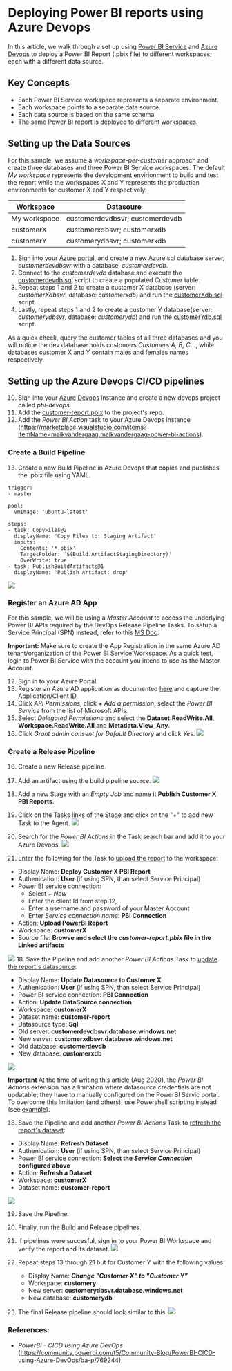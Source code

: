 # Deploying Power BI reports using Azure Devops
In this article, we walk through a set up using  [Power BI Service](https://powerbi.microsoft.com/p) and [Azure Devops](https://dev.azure.com/) to deploy a Power BI Report (.pbix file) to different workspaces; each with a different data source.  

## Key Concepts
- Each Power BI Service workspace represents a separate environment. 
- Each workspace points to a separate data source.
- Each data source is based on the same schema.
- The same Power BI report is deployed to different workspaces.  
 
## Setting up the Data Sources
For this sample, we assume a *workspace-per-customer* approach and create three databases and three Power BI Service workspaces.  The default *My workspace* represents the development envirionment to build and test the report while the workspaces X and Y represents the production environments for customer X and Y respectively.    

| Workspace | Datasoure |
| -- | -- |
| My workspace | customerdevdbsvr; customerdevdb |
| customerX | customerxdbsvr; customerxdb |
| customerY | customerydbsvr; customerxdb |

1. Sign into your [Azure portal](https://portal.azure.com), and create a new Azure sql database server, *customerdevdbsvr* with a database, *customerdevdb*.
2. Connect to the *customerdevdb* database and execute the [customerdevdb.sql](./databases/customerDevdb.sql) script to create a populated *Customer* table. 
3. Repeat steps 1 and 2 to create a customer X database (server: *customerXdbsvr*, database: *customerxdb*) and run the [customerXdb.sql](./databases/customerXdb.sql) script. 
4. Lastly, repeat steps 1 and 2 to create a customer Y database(server: *customerydbsvr*, database: *customerydb*) and run the [customerYdb.sql](./databases/customerYdb.sql) script.

As a quick check, query the customer tables of all three databases and you will notice the dev database holds customers *Customers A, B, C*..., while databases customer X and Y contain males and females names respectively. 

## Setting up the Azure Devops CI/CD pipelines
10. Sign into your [Azure Devops](https://dev.azure.com) instance and create a new devops project called *pbi-devops*.
11. Add the [customer-report.pbix](./pbix/customer-report.pbix) to the project's repo. 
12. Add the *Power BI Action* task to your Azure Devops instance (https://marketplace.visualstudio.com/items?itemName=maikvandergaag.maikvandergaag-power-bi-actions).

### Create a Build Pipeline
13. Create a new Build Pipeline in Azure Devops that copies and publishes the .pbix file using YAML.
```
trigger:
- master

pool:
  vmImage: 'ubuntu-latest'

steps:
- task: CopyFiles@2
  displayName: 'Copy Files to: Staging Artifact'
  inputs:
    Contents: '*.pbix'
    TargetFolder: '$(Build.ArtifactStagingDirectory)'
    OverWrite: true
- task: PublishBuildArtifacts@1
  displayName: 'Publish Artifact: drop'
```
![](./images/cd-pipleline.jpg)

### Register an Azure AD App
For this sample, we will be using a *Master Account* to access the underlying Power BI APIs required by the DevOps Release Pipeline Tasks.  To setup a Service Principal (SPN) instead, refer to this [MS Doc](https://docs.microsoft.com/en-us/power-bi/developer/embedded/embed-service-principal).

**Important:** Make sure to create the App Registration in the same Azure AD tenant/organization of the Power BI Service Workspace.  As a quick test, login to Power BI Service with the account you intend to use as the Master Account.    

12. Sign in to your Azure Portal.
13. Register an Azure AD application as documented [here](https://docs.microsoft.com/en-us/azure/active-directory/develop/quickstart-register-app) and capture the Application/Client ID.
14. Click *API Permissions*, click *+ Add a permission*, select the *Power BI Service* from the list of Microsoft APIs.
15. Select *Delegated Permissions* and select the **Dataset.ReadWrite.All**, **Workspace.ReadWrite.All** and **Metadata.View_Any**.
16. Click *Grant admin consent for Default Directory* and click *Yes*.
    ![](./images/aad_apipermissions.jpg)


### Create a Release Pipeline
16. Create a new Release pipeline.
17. Add an artifact using the build pipeline source.
    ![](./images/ci-artifact.jpg)
14. Add a new Stage with an *Empty Job* and name it **Publish Customer X PBI Reports**.
15. Click on the Tasks links of the Stage and click on the "+" to add new Task to the Agent.
    ![](images/stage_addTask.jpg)

16. Search for the *Power BI Actions* in the Task search bar and add it to your Azure Devops.
    ![](images/stage_add-pbiaction.jpg)

17. Enter the following for the Task to <ins>upload the report</ins> to the workspace:
  - Display Name: **Deploy Customer X PBI Report**
  - Authenication: **User** (if using SPN, than select Service Principal)
  - Power BI service connection: 
    - Select *+ New* 
    - Enter the client Id from step 12, 
    - Enter a username and password of your Master Account
    - Enter *Service connection name*: **PBI Connection**
  - Action: **Upload PowerBI Report** 
  - Workspace: **customerX**
  - Source file: **Browse and select the *customer-report.pbix* file in the Linked artifacts**

![](./images/stage_pbiaction-uploadreport.jpg)
18.  Save the Pipeline and add another *Power BI Actions* Task to <ins>update the report's datasource</ins>:
  - Display Name: **Update Datasource to Customer X**
  - Authenication: **User** (if using SPN, than select Service Principal)
  - Power BI service connection: **PBI Connection**
  - Action: **Update DataSource connection** 
  - Workspace: **customerX**
  - Dataset name: **customer-report**
  - Datasource type: **Sql**
  - Old server: **customerdevdbsvr.database.windows.net**
  - New server: **customerxdbsvr.database.windows.net**
  - Old database: **customerdevdb**
  - New database: **customerxdb** 

![](./images/stage_pbiaction-udpatedatasrc.jpg)

**Important** At the time of writing this article (Aug 2020), the *Power BI Actions* extension has a limitation where datasource credentials are not updatable; they have to manually configured on the PowerBI Servic portal.  To overcome this limitation (and others), use Powershell scripting instead (see [example](https://community.powerbi.com/t5/Community-Blog/PowerBI-CICD-using-Azure-DevOps/ba-p/769244)).   

18. Save the Pipeline and add another *Power BI Actions* Task to <ins>refresh the report's dataset</ins>:
  - Display Name: **Refresh Dataset**
  - Authenication: **User** (if using SPN, than select Service Principal)
  - Power BI service connection: **Select the *Service Connection* configured above**
  - Action: **Refresh a Dataset** 
  - Workspace: **customerX**
  - Dataset name: **customer-report**

![](./images/stage_pbiaction-refreshdataset.jpg)

19. Save the Pipeline.
20. Finally, run the Build and Release pipelines.
21. If pipelines were succesful, sign in to your Power BI Workspace and verify the report and its dataset.
![](./images/pbiservce_custX.jpg)

22. Repeat steps 13 through 21 but for Customer Y with the following values:
    - Display Name: ***Change "Customer X" to "Customer Y"***  
    - Workspace: **customery**
    - New server: **customerydbsvr.database.windows.net**
    - New database: **customerydb**
23. The final Release pipeline should look similar to this.
![](./images/devops_releasePipeline.jpg) 

### References:
- *PowerBI - CICD using Azure DevOps* (https://community.powerbi.com/t5/Community-Blog/PowerBI-CICD-using-Azure-DevOps/ba-p/769244)
  
